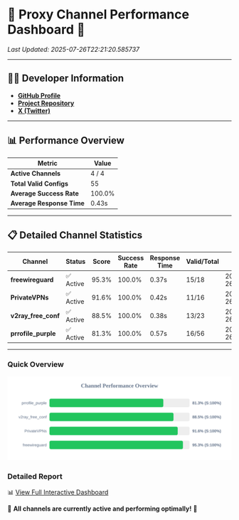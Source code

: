 # 🌟 Proxy Channel Performance Dashboard 🌟

_Last Updated: 2025-07-26T22:21:20.585737_

---

## 👩‍💻 Developer Information

- **[GitHub Profile](https://github.com/4n0nymou3)**  
- **[Project Repository](https://github.com/4n0nymou3/multi-proxy-config-fetcher)**  
- **[X (Twitter)](https://x.com/4n0nymou3)**  

---

## 📊 Performance Overview

| Metric                | Value       |
|-----------------------|-------------|
| **Active Channels**   | 4 / 4       |
| **Total Valid Configs** | 55          |
| **Average Success Rate** | 100.0%      |
| **Average Response Time** | 0.43s       |

---

## 📋 Detailed Channel Statistics

| Channel          | Status     | Score  | Success Rate | Response Time | Valid/Total | Last Success               |
|------------------|------------|--------|--------------|---------------|-------------|----------------------------|
| **freewireguard**  | ✅ Active  | 95.3%  | 100.0% | 0.37s         | 15/18       | 2025-07-26T22:21:20.583969 |
| **PrivateVPNs**  | ✅ Active  | 91.6%  | 100.0% | 0.42s         | 11/16       | 2025-07-26T22:21:20.183249 |
| **v2ray_free_conf**  | ✅ Active  | 88.5%  | 100.0% | 0.38s         | 13/23       | 2025-07-26T22:21:19.723524 |
| **prrofile_purple**  | ✅ Active  | 81.3%  | 100.0% | 0.57s         | 16/56       | 2025-07-26T22:21:19.295836 |

---

### Quick Overview
<div align="center">
  <a href="https://raw.githubusercontent.com/nullluser/NullRepo/refs/heads/main/assets/channel_stats_chart.svg">
    <img src="https://raw.githubusercontent.com/nullluser/NullRepo/refs/heads/main/assets/channel_stats_chart.svg" alt="Source Performance Statistics" width="800">
  </a>
</div>

### Detailed Report
📊 [View Full Interactive Dashboard](https://htmlpreview.github.io/?https://github.com/nullluser/NullRepo/blob/main/assets/performance_report.html)

🎉 **All channels are currently active and performing optimally!** 🎉
